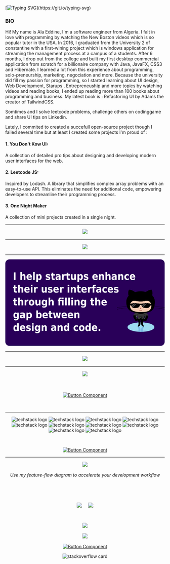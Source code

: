 


[![Typing SVG](https://readme-typing-svg.herokuapp.com?font=Product+Sans&size=80&color=4649FF&center=true&vCenter=true&width=1000&height=150&lines=Hallo!+Ich+bin+Aladdin;Software+Entwickler;Erstell+der+21.+Anwendungen;I+breathe+the+code+!;)](https://git.io/typing-svg)

### BIO
Hi! My name is Ala Eddine, I'm a software engineer from Algeria. I falt in love with programming by watching the New Boston videos which is so popular tutor in the USA. In 2016, I graduated from the University 2 of constantine with a first-wining project which is windows application for streaming the management process at a campus of a students. After 6 months, I drop out from the college and built my first desktop commercial application from scratch for a billionaire company with Java, JavaFX, CSS3 and Hibernate. I learned a lot from this experience about programming, solo-preneurship, marketing, negociation and more. Because the university did fill my passion for programming, so I started learning about UI design, Web Development, Starups , Entrepreneuship and more topics by watching videos and reading books, I ended up reading more than 100 books about programming  and business. My latest book is : Refactoring UI by Adams the creator of TailwindCSS. 

Somtimes and I solve leetcode problems, challenge others on codinggame and share UI tips on Linkedin.

Lately, I commited to created a succefull open-source project though I failed several time but at least I created some projects I'm proud of :

#### 1. You Don't Kow UI:
A collection of detailed pro tips about designing and developing modern user interfaces for the web.

#### 2. Leetcode JS:
Inspired by Lodash. A library that simplifies complex array problems with an easy-to-use API. This eliminates the need for additional code, empowering developers to streamline their programming process.

#### 3. One Night Maker
A collection of mini projects created in a single night.


<hr>
<div align="center">
 <a href="https://leetcode.com/MenaiAla/">
<img src="https://github.com/MenaiAla/MenaiAla/blob/master/LEET-CODE.png"/>
 </a>
<hr>
 <a href="https://www.codingame.com/profile/eb747f9f3bdf693f20d89b32d6f912901068635">
<img src="https://github.com/MenaiAla/MenaiAla/blob/master/codingame-logo.png"/>
 </a>
  
 <hr>
 </div>
 

<div align="center">
 <img src="./vision.png">
 </div>
 <hr>
 
 
 
<div align="center">
<img src="https://github.com/MenaiAla/MenaiAla/blob/master/HEADER.png"/>
<hr>
 
<div align="center">
 
<image src="https://github.com/MenaiAla/MenaiAla/blob/master/linkedin-tip-02.jpeg"/>
 
 </div>
 
 <br>
 <br>
 
 <div align="center">

[![Button Component](https://readme-components.vercel.app/api?component=button&text=Discover+more+tips+on+Linkedin)](https://www.linkedin.com/in/alaedddine/recent-activity/shares/)
  
 </div>
 
 <br>
 
<hr>
 
![techstack logo](https://readme-components.vercel.app/api?component=logo&logo=javascript&text=false&fill=f1ff00)
![techstack logo](https://readme-components.vercel.app/api?component=logo&logo=React&text=false&fill=0f3e7f)
![techstack logo](https://readme-components.vercel.app/api?component=logo&logo=Redux&text=false&fill=8200ff)
![techstack logo](https://readme-components.vercel.app/api?component=logo&logo=graphql&text=false&fill=ac00fc)
![techstack logo](https://readme-components.vercel.app/api?component=logo&logo=typescript&text=false&fill=0081ff)
![techstack logo](https://readme-components.vercel.app/api?component=logo&logo=npm&text=false&fill=e54e38)
![techstack logo](https://readme-components.vercel.app/api?component=logo&logo=sass&text=false&fill=ff7dba)
![techstack logo](https://readme-components.vercel.app/api?component=logo&logo=cypress&text=false&fill=85ff58)
![techstack logo](https://readme-components.vercel.app/api?component=logo&logo=jest&text=false&fill=00ff00)
![techstack logo](https://readme-components.vercel.app/api?component=logo&logo=git&text=false&fill=e54e38)
 
 <br>
 
<div align="center">

[![Button Component](https://readme-components.vercel.app/api?component=button&text=Discover+my+stack+on+Stackshare)](https://stackshare.io/menaiala)
  
 </div>
 <hr>
 

 <p align="center">
 
<img data-ut="lightbox-image" src="./Feature-Flow.jpg" srcset="https://mir-s3-cdn-cf.behance.net/project_modules/disp/a4919c103353989.5f4b9158ea7cd.png 502w," sizes="(max-width: 502px) 100vw, 502px">

<br>

 <i>Use my feature-flow diagram to accelerate your development workflow</i>
</p>
<br>
<br>
<br>
 
 <a href="https://github.com/MenaiAla/You-Dont-Know-UI"><img src="https://github.com/MenaiAla/MenaiAla/blob/master/github-guideline-card.png"></a>
 <span>&nbsp;&nbsp;&nbsp;&nbsp;</span><a href="https://www.linkedin.com/in/alaedddine/recent-activity/shares/"><img src="https://github.com/MenaiAla/MenaiAla/blob/master/github-tips-card.png"></a>
  
</div>

 <div align="center">
 

</div>

<br>

<p align="center">
 
<img data-ut="lightbox-image" src="https://mir-s3-cdn-cf.behance.net/project_modules/max_1200/66fea6103298067.5f49e1aa6a806.png" srcset="https://mir-s3-cdn-cf.behance.net/project_modules/disp/a4919c103353989.5f4b9158ea7cd.png 502w," sizes="(max-width: 502px) 100vw, 502px">
 
</p>

<p align="center">
 
<img data-ut="lightbox-image" src="https://mir-s3-cdn-cf.behance.net/project_modules/disp/a4919c103353989.5f4b9158ea7cd.png" srcset="https://mir-s3-cdn-cf.behance.net/project_modules/disp/a4919c103353989.5f4b9158ea7cd.png 502w," sizes="(max-width: 502px) 100vw, 502px">
 
</p>

<div align="center">

[![Button Component](https://readme-components.vercel.app/api?component=button&text=Discover+more+on+Behance)](https://www.behance.net/gallery/103649345/Watch-Streaming-App)
 </div>
 
 <div align="center">
 
  ![stackoverflow card](https://readme-components.vercel.app/api?component=stackoverflow&stackoverflowid=7551963&fill=linear-gradient%2862deg%2C%20%238EC5FC%200%25%2C%20%23E0C3FC%20100%25%29%3B%0A)
 
 </div>

</body>

